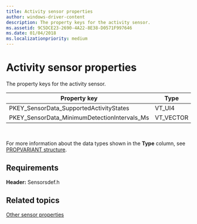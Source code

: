 ```yaml
---
title: Activity sensor properties
author: windows-driver-content
description: The property keys for the activity sensor.
ms.assetid: 9C5DCE23-2690-4A22-8E38-D0571F997646
ms.date: 01/04/2018
ms.localizationpriority: medium
---
```


# Activity sensor properties


The property keys for the activity sensor.

|Property key|Type|Required/Optional|Description|
| --- | --- | --- | --- |
|PKEY_SensorData_SupportedActivityStates|VT_UI4|R/O|Required|The supported activity states.|
|PKEY_SensorData_MinimumDetectionIntervals_Ms|VT_VECTOR | VT_UI4|R/O|Required|The minimum time interval, expressed in milliseconds, for sampling activity data.|
 

For more information about the data types shown in the **Type** column, see [PROPVARIANT structure](http://go.microsoft.com/fwlink/p/?linkid=313395).

## Requirements


**Header:** Sensorsdef.h

## Related topics


[Other sensor properties](other-sensor-properties.md)

 

 






